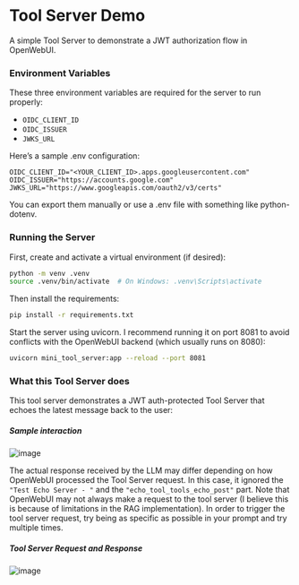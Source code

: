# Tool Server Demo

A simple Tool Server to demonstrate a JWT authorization flow in OpenWebUI.

### Environment Variables

These three environment variables are required for the server to run properly:

- `OIDC_CLIENT_ID`
- `OIDC_ISSUER`
- `JWKS_URL`

Here’s a sample .env configuration:

```env
OIDC_CLIENT_ID="<YOUR_CLIENT_ID>.apps.googleusercontent.com"
OIDC_ISSUER="https://accounts.google.com"
JWKS_URL="https://www.googleapis.com/oauth2/v3/certs"
```

You can export them manually or use a .env file with something like python-dotenv.

### Running the Server

First, create and activate a virtual environment (if desired):

```bash
python -m venv .venv
source .venv/bin/activate  # On Windows: .venv\Scripts\activate
```

Then install the requirements:

```bash
pip install -r requirements.txt
```

Start the server using uvicorn. I recommend running it on port 8081 to avoid conflicts with the OpenWebUI backend (which usually runs on 8080):

```bash
uvicorn mini_tool_server:app --reload --port 8081
```

### What this Tool Server does

This tool server demonstrates a JWT auth-protected Tool Server that echoes the latest message back to the user:

##### Sample interaction
![image](https://github.com/user-attachments/assets/5df57eb0-b1b5-44db-8e5a-fed3b674b6b5)

The actual response received by the LLM may differ depending on how OpenWebUI processed the Tool Server request. In this case, it ignored the `"Test Echo Server - "` and the `"echo_tool_tools_echo_post"` part. Note that OpenWebUI may not always make a request to the tool server (I believe this is because of limitations in the RAG implementation). In order to trigger the tool server request, try being as specific as possible in your prompt and try multiple times.

##### Tool Server Request and Response

![image](https://github.com/user-attachments/assets/5ee82095-ec1f-4b01-96e0-718b507b7aa7)
